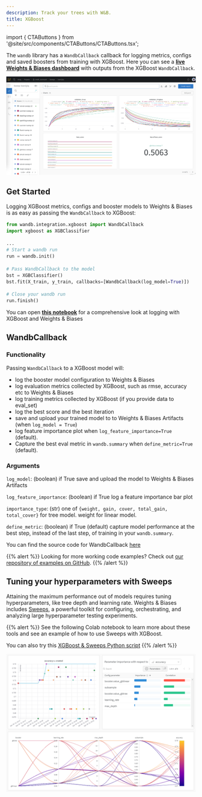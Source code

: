 ```yaml
---
description: Track your trees with W&B.
title: XGBoost
---
```

import { CTAButtons } from '@site/src/components/CTAButtons/CTAButtons.tsx';

<CTAButtons colabLink="https://colab.research.google.com/github/wandb/examples/blob/master/colabs/boosting/Credit_Scorecards_with_XGBoost_and_W%26B.ipynb"></CTAButtons>

The `wandb` library has a `WandbCallback` callback for logging metrics, configs and saved boosters from training with XGBoost. Here you can see a **[live Weights & Biases dashboard](https://wandb.ai/morg/credit_scorecard)** with outputs from the XGBoost `WandbCallback`.

![Weights & Biases dashboard using XGBoost](/images/integrations/xgb_dashboard.png)

## Get Started

Logging XGBoost metrics, configs and booster models to Weights & Biases is as easy as passing the `WandbCallback` to XGBoost:

```python
from wandb.integration.xgboost import WandbCallback
import xgboost as XGBClassifier

...
# Start a wandb run
run = wandb.init()

# Pass WandbCallback to the model
bst = XGBClassifier()
bst.fit(X_train, y_train, callbacks=[WandbCallback(log_model=True)])

# Close your wandb run
run.finish()
```

You can open **[this notebook](https://wandb.me/xgboost)** for a comprehensive look at logging with XGBoost and Weights & Biases

## WandbCallback

### Functionality
Passing `WandbCallback` to a XGBoost model will:
- log the booster model configuration to Weights & Biases
- log evaluation metrics collected by XGBoost, such as rmse, accuracy etc to Weights & Biases
- log training metrics collected by XGBoost (if you provide data to eval_set)
- log the best score and the best iteration
- save and upload your trained model to to Weights & Biases Artifacts (when `log_model = True`)
- log feature importance plot when `log_feature_importance=True` (default).
- Capture the best eval metric in `wandb.summary` when `define_metric=True` (default).

### Arguments
`log_model`: (boolean) if True save and upload the model to Weights & Biases Artifacts

`log_feature_importance`: (boolean) if True log a feature importance bar plot

`importance_type`: (str) one of `{weight, gain, cover, total_gain, total_cover}` for tree model. weight for linear model.

`define_metric`: (boolean) if True (default) capture model performance at the best step, instead of the last step, of training in your `wandb.summary`.


You can find the source code for WandbCallback [here](https://github.com/wandb/wandb/blob/main/wandb/integration/xgboost/xgboost.py)

{{% alert %}}
Looking for more working code examples? Check out [our repository of examples on GitHub](https://github.com/wandb/examples/tree/master/examples/boosting-algorithms).
{{% /alert %}}

## Tuning your hyperparameters with Sweeps

Attaining the maximum performance out of models requires tuning hyperparameters, like tree depth and learning rate. Weights & Biases includes [Sweeps](../sweeps/), a powerful toolkit for configuring, orchestrating, and analyzing large hyperparameter testing experiments.

{{% alert %}}
See the following Colab notebook to learn more about these tools and see an example of how to use Sweeps with XGBoost.

<CTAButtons colabLink="https://colab.research.google.com/github/wandb/examples/blob/master/colabs/boosting/Using_W%26B_Sweeps_with_XGBoost.ipynb"></CTAButtons>

You can also try this [XGBoost & Sweeps Python script](https://github.com/wandb/examples/blob/master/examples/wandb-sweeps/sweeps-xgboost/xgboost_tune.py)
{{% /alert %}}

![tl;dr: trees outperform linear learners on this classification dataset.](/images/integrations/xgboost_sweeps_example.png)

